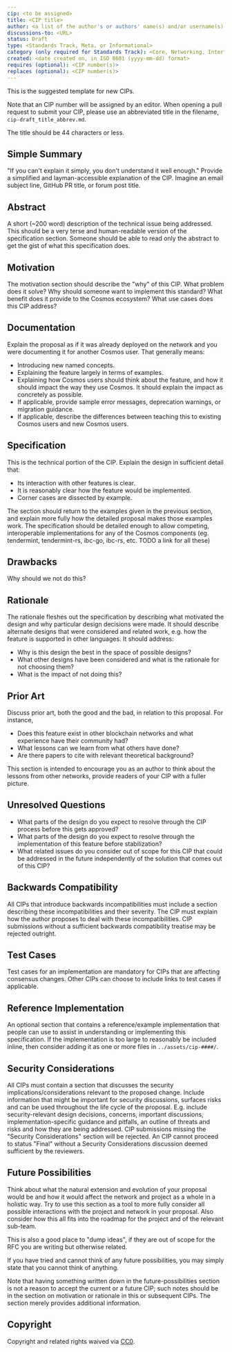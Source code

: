 ```yaml
---
cip: <to be assigned>
title: <CIP title>
author: <a list of the author's or authors' name(s) and/or username(s), or name(s) and email(s), e.g. (use with the parentheses or triangular brackets): FirstName LastName (@GitHubUsername), FirstName LastName <foo@bar.com>, FirstName (@GitHubUsername) and GitHubUsername (@GitHubUsername)>
discussions-to: <URL>
status: Draft
type: <Standards Track, Meta, or Informational>
category (only required for Standards Track): <Core, Networking, Interface, or ERC>
created: <date created on, in ISO 8601 (yyyy-mm-dd) format>
requires (optional): <CIP number(s)>
replaces (optional): <CIP number(s)>
---
```


This is the suggested template for new CIPs.

Note that an CIP number will be assigned by an editor. When opening a pull request to submit your CIP, please use an abbreviated title in the filename, `cip-draft_title_abbrev.md`.

The title should be 44 characters or less.

## Simple Summary

"If you can't explain it simply, you don't understand it well enough." Provide a simplified and layman-accessible explanation of the CIP. Imagine an email subject line, GitHub PR title, or forum post title.

## Abstract

A short (~200 word) description of the technical issue being addressed. This should be a very terse and human-readable version of the specification section. Someone should be able to read only the abstract to get the gist of what this specification does.

## Motivation

The motivation section should describe the "why" of this CIP. What problem does it solve? Why should someone want to implement this standard? What benefit does it provide to the Cosmos ecosystem? What use cases does this CIP address?

## Documentation

Explain the proposal as if it was already deployed on the network and you were documenting it for another Cosmos user. That generally means:

- Introducing new named concepts.
- Explaining the feature largely in terms of examples.
- Explaining how Cosmos users should think about the feature, and how it should impact the way they use Cosmos. It should explain the impact as concretely as possible.
- If applicable, provide sample error messages, deprecation warnings, or migration guidance.
- If applicable, describe the differences between teaching this to existing Cosmos users and new Cosmos users.

## Specification

This is the technical portion of the CIP. Explain the design in sufficient detail that:

- Its interaction with other features is clear.
- It is reasonably clear how the feature would be implemented.
- Corner cases are dissected by example.

The section should return to the examples given in the previous section,
and explain more fully how the detailed proposal makes those examples work.
The specification should be detailed enough to allow competing, interoperable
implementations for any of the Cosmos components (eg. tendermint, tendermint-rs,
ibc-go, ibc-rs, etc. TODO a link for all these)

## Drawbacks

Why should we not do this?

## Rationale

The rationale fleshes out the specification by describing what motivated the design and why particular design decisions were made. It should describe alternate designs that were considered and related work, e.g. how the feature is supported in other languages. It should address:

- Why is this design the best in the space of possible designs?
- What other designs have been considered and what is the rationale for not choosing them?
- What is the impact of not doing this?

## Prior Art

Discuss prior art, both the good and the bad, in relation to this proposal. For
instance,

- Does this feature exist in other blockchain networks and what experience have their
community had?
- What lessons can we learn from what others have done?
- Are there papers to cite with relevant theoretical background?

This section is intended to encourage you as an author to think about the lessons from other networks, provide readers of your CIP with a fuller picture.

## Unresolved Questions

- What parts of the design do you expect to resolve through the CIP process before this gets approved?
- What parts of the design do you expect to resolve through the implementation of this feature before stabilization?
- What related issues do you consider out of scope for this CIP that could be addressed in the future independently of the solution that comes out of this CIP?

## Backwards Compatibility

All CIPs that introduce backwards incompatibilities must include a section describing these incompatibilities and their severity. The CIP must explain how the author proposes to deal with these incompatibilities. CIP submissions without a sufficient backwards compatibility treatise may be rejected outright.

## Test Cases

Test cases for an implementation are mandatory for CIPs that are affecting consensus changes. Other CIPs can choose to include links to test cases if applicable.

## Reference Implementation

An optional section that contains a reference/example implementation that people can use to assist in understanding or implementing this specification.  If the implementation is too large to reasonably be included inline, then consider adding it as one or more files in `../assets/cip-####/`.

## Security Considerations

All CIPs must contain a section that discusses the security implications/considerations relevant to the proposed change. Include information that might be important for security discussions, surfaces risks and can be used throughout the life cycle of the proposal. E.g. include security-relevant design decisions, concerns, important discussions, implementation-specific guidance and pitfalls, an outline of threats and risks and how they are being addressed. CIP submissions missing the "Security Considerations" section will be rejected. An CIP cannot proceed to status "Final" without a Security Considerations discussion deemed sufficient by the reviewers.

## Future Possibilities

Think about what the natural extension and evolution of your proposal would be and how it would affect the network and project as a whole in a holistic way.
Try to use this section as a tool to more fully consider all possible interactions with the project and network in your proposal.
Also consider how this all fits into the roadmap for the project and of the relevant sub-team.

This is also a good place to "dump ideas", if they are out of scope for the RFC you are writing but otherwise related.

If you have tried and cannot think of any future possibilities, you may simply state that you cannot think of anything.

Note that having something written down in the future-possibilities section is not a reason to accept the current or a future CIP; such notes should be in the section on motivation or rationale in this or subsequent CIPs. The section merely provides additional information.

## Copyright

Copyright and related rights waived via [CC0](https://creativecommons.org/publicdomain/zero/1.0/).
